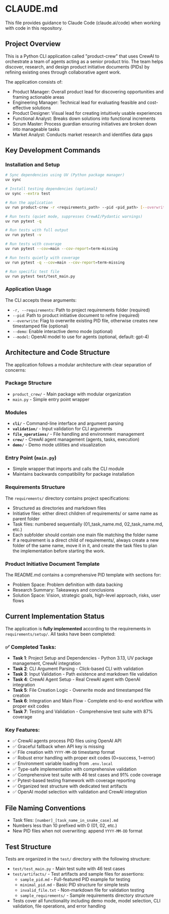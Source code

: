 # CLAUDE.md

This file provides guidance to Claude Code (claude.ai/code) when working with code in this repository.

## Project Overview

This is a Python CLI application called "product-crew" that uses CrewAI to orchestrate a team of agents acting as a senior product trio. The team helps discover, research, and design product initiative documents (PIDs) by refining existing ones through collaborative agent work.

The application consists of:
- Product Manager: Overall product lead for discovering opportunities and framing actionable areas
- Engineering Manager: Technical lead for evaluating feasible and cost-effective solutions  
- Product Designer: Visual lead for creating intuitively usable experiences
- Functional Analyst: Breaks down solutions into functional increments
- Scrum Master: Process guardian ensuring initiatives are broken down into manageable tasks
- Market Analyst: Conducts market research and identifies data gaps

## Key Development Commands

### Installation and Setup
```bash
# Sync dependencies using UV (Python package manager)
uv sync

# Install testing dependencies (optional)
uv sync --extra test

# Run the application
uv run product-crew -r <requirements_path> --pid <pid_path> [--overwrite] [--demo] [--model <model_name>]

# Run tests (quiet mode, suppresses CrewAI/Pydantic warnings)
uv run pytest -q

# Run tests with full output
uv run pytest -v

# Run tests with coverage
uv run pytest --cov=main --cov-report=term-missing

# Run tests quietly with coverage
uv run pytest -q --cov=main --cov-report=term-missing

# Run specific test file
uv run pytest test/test_main.py
```

### Application Usage
The CLI accepts these arguments:
- `-r, --requirements`: Path to project requirements folder (required)
- `--pid`: Path to product initiative document to refine (required) 
- `--overwrite`: Flag to overwrite existing PID file, otherwise creates new timestamped file (optional)
- `--demo`: Enable interactive demo mode (optional)
- `--model`: OpenAI model to use for agents (optional, default: gpt-4)

## Architecture and Code Structure

The application follows a modular architecture with clear separation of concerns:

### Package Structure
- `product_crew/` - Main package with modular organization
- `main.py` - Simple entry point wrapper

### Modules
- **`cli/`** - Command-line interface and argument parsing
- **`validation/`** - Input validation for CLI arguments 
- **`file_operations/`** - File handling and environment management
- **`crew/`** - CrewAI agent management (agents, tasks, execution)
- **`demo/`** - Demo mode utilities and visualization

### Entry Point (`main.py`)
- Simple wrapper that imports and calls the CLI module
- Maintains backwards compatibility for package installation

### Requirements Structure
The `requirements/` directory contains project specifications:
- Structured as directories and markdown files  
- Initiative files: either direct children of requirements/ or same name as parent folder
- Task files: numbered sequentially (01_task_name.md, 02_task_name.md, etc.)
- Each subfolder should contain one main file matching the folder name
- If a requirement is a direct child of requirements/, always create a new 
  folder of the same name, move it in it, and create the task files to plan 
  the implementation before starting the work.

### Product Initiative Document Template
The README.md contains a comprehensive PID template with sections for:
- Problem Space: Problem definition with data backing
- Research Summary: Takeaways and conclusions
- Solution Space: Vision, strategic goals, high-level approach, risks, user flows

## Current Implementation Status
The application is **fully implemented** according to the requirements in `requirements/setup/`. All tasks have been completed:

### ✅ Completed Tasks:
- **Task 1**: Project Setup and Dependencies - Python 3.13, UV package management, CrewAI integration
- **Task 2**: CLI Argument Parsing - Click-based CLI with validation
- **Task 3**: Input Validation - Path existence and markdown file validation
- **Task 4**: CrewAI Agent Setup - Real CrewAI agent with OpenAI integration
- **Task 5**: File Creation Logic - Overwrite mode and timestamped file creation
- **Task 6**: Integration and Main Flow - Complete end-to-end workflow with proper exit codes
- **Task 7**: Testing and Validation - Comprehensive test suite with 87% coverage

### Key Features:
- ✅ CrewAI agents process PID files using OpenAI API
- ✅ Graceful fallback when API key is missing
- ✅ File creation with `YYYY-MM-DD` timestamp format
- ✅ Robust error handling with proper exit codes (0=success, 1=error)
- ✅ Environment variable loading from `.env.local`
- ✅ Type-safe implementation with comprehensive validation
- ✅ Comprehensive test suite with 46 test cases and 91% code coverage
- ✅ Pytest-based testing framework with coverage reporting
- ✅ Organized test structure with dedicated test artifacts
- ✅ OpenAI model selection with validation and CrewAI integration

## File Naming Conventions
- Task files: `[number]_[task_name_in_snake_case].md`
- Numbers less than 10 prefixed with 0 (01, 02, etc.)
- New PID files when not overwriting: append `YYYY-MM-DD` format

## Test Structure
Tests are organized in the `test/` directory with the following structure:
- `test/test_main.py` - Main test suite with 46 test cases
- `test/artifacts/` - Test artifacts and sample files for assertions:
  - `sample_pid.md` - Full-featured PID example for testing
  - `minimal_pid.md` - Basic PID structure for simple tests
  - `invalid_file.txt` - Non-markdown file for validation testing
  - `sample_requirements/` - Sample requirements directory structure
- Tests cover all functionality including demo mode, model selection, CLI validation, file operations, and error handling
